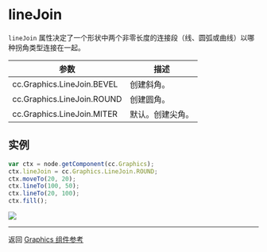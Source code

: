 # lineJoin

`lineJoin` 属性决定了一个形状中两个非零长度的连接段（线、圆弧或曲线）以哪种拐角类型连接在一起。

| 参数 |   描述
| -------------- | ----------- |
| cc.Graphics.LineJoin.BEVEL   | 创建斜角。
| cc.Graphics.LineJoin.ROUND  | 创建圆角。
| cc.Graphics.LineJoin.MITER | 默认。创建尖角。

## 实例

```javascript
var ctx = node.getComponent(cc.Graphics);
ctx.lineJoin = cc.Graphics.LineJoin.ROUND;
ctx.moveTo(20, 20);
ctx.lineTo(100, 50);
ctx.lineTo(20, 100);
ctx.fill();
```

<a href="graphics/lineJoin.png"><img src="graphics/lineJoin.png"></a>


<hr>

返回 [Graphics 组件参考](../../components/graphics.md)
